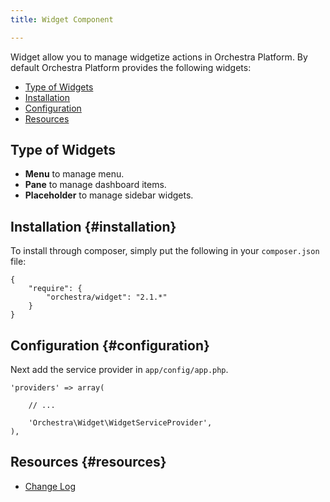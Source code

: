 ```yaml
---
title: Widget Component

---
```


Widget allow you to manage widgetize actions in Orchestra Platform. By default Orchestra Platform provides the following widgets:

* [Type of Widgets](#type)
* [Installation](#installation)
* [Configuration](#configuration)
* [Resources](#resources)

## Type of Widgets

* **Menu** to manage menu.
* **Pane** to manage dashboard items.
* **Placeholder** to manage sidebar widgets.

## Installation {#installation}

To install through composer, simply put the following in your `composer.json` file:

	{
		"require": {
			"orchestra/widget": "2.1.*"
		}
	}

## Configuration {#configuration}

Next add the service provider in `app/config/app.php`.

	'providers' => array(

		// ...

		'Orchestra\Widget\WidgetServiceProvider',
	),

## Resources {#resources}

* [Change Log](/docs/2.1/components/widget/changes#v2-1)
